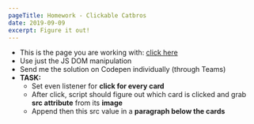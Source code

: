 ```yaml
---
pageTitle: Homework - Clickable Catbros
date: 2019-09-09
excerpt: Figure it out!
---
```


* This is the page you are working with: [click here](https://codepen.io/Phhunkhouse/pen/ExYvPvR)
* Use just the JS DOM manipulation
* Send me the solution on Codepen individually (through Teams)
* **TASK:**
  * Set even listener for **click for every card**
  * After click, script should figure out which card is clicked and grab **src attribute** from its **image**
  * Append then this src value in a **paragraph below the cards**
